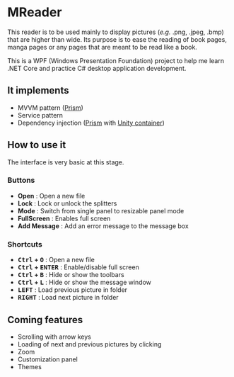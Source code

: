 # MReader

This reader is to be used mainly to display pictures (*e.g.* .png, .jpeg, .bmp) that are higher than wide. Its purpose is to ease the reading of book pages, manga pages or any pages that are meant to be read like a book. 

This is a WPF (Windows Presentation Foundation) project to help me learn .NET Core and practice C# desktop application development. 

## It implements

* MVVM pattern ([Prism](https://prismlibrary.com/docs/))
* Service pattern
* Dependency injection ([Prism](https://prismlibrary.com/docs/) with [Unity container](https://github.com/unitycontainer/unity))

## How to use it

The interface is very basic at this stage. 

### Buttons

* **Open** : Open a new file
* **Lock** : Lock or unlock the splitters
* **Mode** : Switch from single panel to resizable panel mode
* **FullScreen** : Enables full screen
* **Add Message** : Add an error message to the message box 

### Shortcuts

* **<kbd>Ctrl</kbd> + <kbd>O</kbd>** : Open a new file
* **<kbd>Ctrl</kbd> + <kbd>ENTER</kbd>** : Enable/disable full screen
* **<kbd>Ctrl</kbd> + <kbd>B</kbd>** : Hide or show the toolbars
* **<kbd>Ctrl</kbd> + <kbd>L</kbd>** : Hide or show the message window
* **<kbd>LEFT</kbd>** : Load previous picture in folder
* **<kbd>RIGHT</kbd>** : Load next picture in folder


## Coming features
* Scrolling with arrow keys
* Loading of next and previous pictures by clicking
* Zoom
* Customization panel
* Themes
